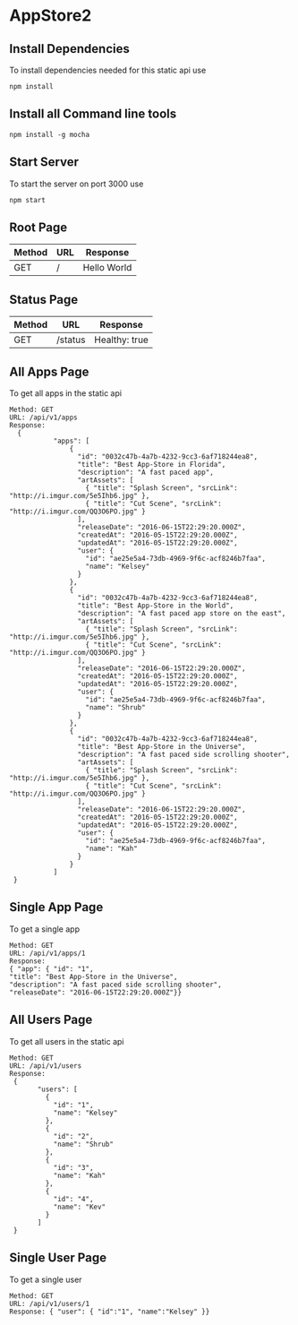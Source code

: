 # AppStore2

## Install Dependencies
To install dependencies needed for this static api use
```
npm install
```
## Install all Command line tools
```
npm install -g mocha
```
## Start Server
To start the server on port 3000 use
```
npm start
```

## Root Page

| Method | URL | Response |
|----|----|----|
| GET | / | Hello World |

## Status Page

| Method | URL | Response |
|----|----|----|
| GET | /status | Healthy: true

## All Apps Page

To get all apps in the static api
```
Method: GET
URL: /api/v1/apps
Response:
  {
           "apps": [
               {
                 "id": "0032c47b-4a7b-4232-9cc3-6af718244ea8",
                 "title": "Best App-Store in Florida",
                 "description": "A fast paced app",
                 "artAssets": [
                   { "title": "Splash Screen", "srcLink": "http://i.imgur.com/5e5Ihb6.jpg" },
                   { "title": "Cut Scene", "srcLink": "http://i.imgur.com/QQ3O6PO.jpg" }
                 ],
                 "releaseDate": "2016-06-15T22:29:20.000Z",
                 "createdAt": "2016-05-15T22:29:20.000Z",
                 "updatedAt": "2016-05-15T22:29:20.000Z",
                 "user": {
                   "id": "ae25e5a4-73db-4969-9f6c-acf8246b7faa",
                   "name": "Kelsey"
                 }
               },
               {
                 "id": "0032c47b-4a7b-4232-9cc3-6af718244ea8",
                 "title": "Best App-Store in the World",
                 "description": "A fast paced app store on the east",
                 "artAssets": [
                   { "title": "Splash Screen", "srcLink": "http://i.imgur.com/5e5Ihb6.jpg" },
                   { "title": "Cut Scene", "srcLink": "http://i.imgur.com/QQ3O6PO.jpg" }
                 ],
                 "releaseDate": "2016-06-15T22:29:20.000Z",
                 "createdAt": "2016-05-15T22:29:20.000Z",
                 "updatedAt": "2016-05-15T22:29:20.000Z",
                 "user": {
                   "id": "ae25e5a4-73db-4969-9f6c-acf8246b7faa",
                   "name": "Shrub"
                 }
               },
               {
                 "id": "0032c47b-4a7b-4232-9cc3-6af718244ea8",
                 "title": "Best App-Store in the Universe",
                 "description": "A fast paced side scrolling shooter",
                 "artAssets": [
                   { "title": "Splash Screen", "srcLink": "http://i.imgur.com/5e5Ihb6.jpg" },
                   { "title": "Cut Scene", "srcLink": "http://i.imgur.com/QQ3O6PO.jpg" }
                 ],
                 "releaseDate": "2016-06-15T22:29:20.000Z",
                 "createdAt": "2016-05-15T22:29:20.000Z",
                 "updatedAt": "2016-05-15T22:29:20.000Z",
                 "user": {
                   "id": "ae25e5a4-73db-4969-9f6c-acf8246b7faa",
                   "name": "Kah"
                 }
               }
           ]
 }
```
## Single App Page
To get a single app
```
Method: GET
URL: /api/v1/apps/1
Response:
{ "app": { "id": "1",
"title": "Best App-Store in the Universe",
"description": "A fast paced side scrolling shooter",
"releaseDate": "2016-06-15T22:29:20.000Z"}}
```

## All Users Page

To get all users in the static api
```
Method: GET
URL: /api/v1/users
Response:
 {
       "users": [
         {
           "id": "1",
           "name": "Kelsey"
         },
         {
           "id": "2",
           "name": "Shrub"
         },
         {
           "id": "3",
           "name": "Kah"
         },
         {
           "id": "4",
           "name": "Kev"
         }
       ]
 }

```
## Single User Page
 To get a single user
```
Method: GET
URL: /api/v1/users/1
Response: { "user": { "id":"1", "name":"Kelsey" }} 
```
